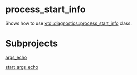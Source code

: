# process_start_info

Shows how to use [xtd::diagnostics::process_start_info](https://codedocs.xyz/gammasoft71/xtd/classxtd_1_1diagnostics_1_1process__start__info.html) class.

# Subprojects

[args_echo](args_echo/README.md)

[start_args_echo](start_args_echo/README.md)
